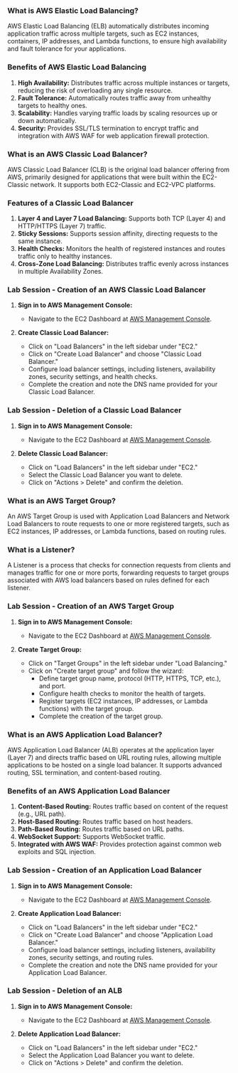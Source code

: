 ### What is AWS Elastic Load Balancing?

AWS Elastic Load Balancing (ELB) automatically distributes incoming application traffic across multiple targets, such as EC2 instances, containers, IP addresses, and Lambda functions, to ensure high availability and fault tolerance for your applications.

### Benefits of AWS Elastic Load Balancing

1. **High Availability:** Distributes traffic across multiple instances or targets, reducing the risk of overloading any single resource.
2. **Fault Tolerance:** Automatically routes traffic away from unhealthy targets to healthy ones.
3. **Scalability:** Handles varying traffic loads by scaling resources up or down automatically.
4. **Security:** Provides SSL/TLS termination to encrypt traffic and integration with AWS WAF for web application firewall protection.

### What is an AWS Classic Load Balancer?

AWS Classic Load Balancer (CLB) is the original load balancer offering from AWS, primarily designed for applications that were built within the EC2-Classic network. It supports both EC2-Classic and EC2-VPC platforms.

### Features of a Classic Load Balancer

1. **Layer 4 and Layer 7 Load Balancing:** Supports both TCP (Layer 4) and HTTP/HTTPS (Layer 7) traffic.
2. **Sticky Sessions:** Supports session affinity, directing requests to the same instance.
3. **Health Checks:** Monitors the health of registered instances and routes traffic only to healthy instances.
4. **Cross-Zone Load Balancing:** Distributes traffic evenly across instances in multiple Availability Zones.

### Lab Session - Creation of an AWS Classic Load Balancer

1. **Sign in to AWS Management Console:**
   - Navigate to the EC2 Dashboard at [AWS Management Console](https://console.aws.amazon.com/ec2/).

2. **Create Classic Load Balancer:**
   - Click on "Load Balancers" in the left sidebar under "EC2."
   - Click on "Create Load Balancer" and choose "Classic Load Balancer."
   - Configure load balancer settings, including listeners, availability zones, security settings, and health checks.
   - Complete the creation and note the DNS name provided for your Classic Load Balancer.

### Lab Session - Deletion of a Classic Load Balancer

1. **Sign in to AWS Management Console:**
   - Navigate to the EC2 Dashboard at [AWS Management Console](https://console.aws.amazon.com/ec2/).

2. **Delete Classic Load Balancer:**
   - Click on "Load Balancers" in the left sidebar under "EC2."
   - Select the Classic Load Balancer you want to delete.
   - Click on "Actions > Delete" and confirm the deletion.

### What is an AWS Target Group?

An AWS Target Group is used with Application Load Balancers and Network Load Balancers to route requests to one or more registered targets, such as EC2 instances, IP addresses, or Lambda functions, based on routing rules.

### What is a Listener?

A Listener is a process that checks for connection requests from clients and manages traffic for one or more ports, forwarding requests to target groups associated with AWS load balancers based on rules defined for each listener.

### Lab Session - Creation of an AWS Target Group

1. **Sign in to AWS Management Console:**
   - Navigate to the EC2 Dashboard at [AWS Management Console](https://console.aws.amazon.com/ec2/).

2. **Create Target Group:**
   - Click on "Target Groups" in the left sidebar under "Load Balancing."
   - Click on "Create target group" and follow the wizard:
     - Define target group name, protocol (HTTP, HTTPS, TCP, etc.), and port.
     - Configure health checks to monitor the health of targets.
     - Register targets (EC2 instances, IP addresses, or Lambda functions) with the target group.
     - Complete the creation of the target group.

### What is an AWS Application Load Balancer?

AWS Application Load Balancer (ALB) operates at the application layer (Layer 7) and directs traffic based on URL routing rules, allowing multiple applications to be hosted on a single load balancer. It supports advanced routing, SSL termination, and content-based routing.

### Benefits of an AWS Application Load Balancer

1. **Content-Based Routing:** Routes traffic based on content of the request (e.g., URL path).
2. **Host-Based Routing:** Routes traffic based on host headers.
3. **Path-Based Routing:** Routes traffic based on URL paths.
4. **WebSocket Support:** Supports WebSocket traffic.
5. **Integrated with AWS WAF:** Provides protection against common web exploits and SQL injection.

### Lab Session - Creation of an Application Load Balancer

1. **Sign in to AWS Management Console:**
   - Navigate to the EC2 Dashboard at [AWS Management Console](https://console.aws.amazon.com/ec2/).

2. **Create Application Load Balancer:**
   - Click on "Load Balancers" in the left sidebar under "EC2."
   - Click on "Create Load Balancer" and choose "Application Load Balancer."
   - Configure load balancer settings, including listeners, availability zones, security settings, and routing rules.
   - Complete the creation and note the DNS name provided for your Application Load Balancer.

### Lab Session - Deletion of an ALB

1. **Sign in to AWS Management Console:**
   - Navigate to the EC2 Dashboard at [AWS Management Console](https://console.aws.amazon.com/ec2/).

2. **Delete Application Load Balancer:**
   - Click on "Load Balancers" in the left sidebar under "EC2."
   - Select the Application Load Balancer you want to delete.
   - Click on "Actions > Delete" and confirm the deletion.
